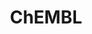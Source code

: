 ---
layout: default
bigquery: https://console.cloud.google.com/bigquery?p=patents-public-data&d=ebi_chembl&page=dataset
citation: '"The ChEMBL database in 2017." Anna Gaulton, Anne Hersey, Michał Nowotka,
  A Patrícia Bento, Jon Chambers, David Mendez, Prudence Mutowo, Francis Atkinson,
  Louisa J Bellis, Elena Cibrián-Uhalte, Mark Davies, Nathan Dedman, Anneli Karlsson,
  María Paula Magariños, John P Overington, George Papadatos, Ines Smit, Andrew R
  Leach Nucleic acids Research (2017) 45 (Database Issue), D945-D954'
contributors: European Bioinformatics Institute
cost: None
description: ChEMBL Data is a manually curated database of small molecules used in
  drug discovery, including information about existing patented drugs.
documentation: 'schema: https://www.ebi.ac.uk/chembl/db_schema


  '
last_edit: Mon, 04 Apr 2022 19:07:30 GMT
location: https://console.cloud.google.com/marketplace/product/google_patents_public_datasets/chembl
maintained_by: EMBL-EBI, an outstation of European Molecular Biology Laboratory
related_publications: '

  ChEMBL: towards direct deposition of bioassay data.


  Mendez D, Gaulton A, Bento AP, Chambers J, De Veij M, Félix E, Magariños MP, Mosquera
  JF, Mutowo P, Nowotka M, Gordillo-Marañón M, Hunter F, Junco L, Mugumbate G, Rodriguez-Lopez
  M, Atkinson F, Bosc N, Radoux CJ, Segura-Cabrera A, Hersey A, Leach AR.


  — Nucleic Acids Res. 2019; 47(D1):D930-D940. doi: 10.1093/nar/gky1075

  '
schema_fields: '[''mol_irac_id'', ''published_value'', ''assay_desc'', ''indication_class'',
  ''ddd_value'', ''predbind_id'', ''creation_date'', ''go_id'', ''alert_id'', ''confidence'',
  ''drug_substance_flag'', ''mc_target_name'', ''level3'', ''efo_id'', ''atc_code'',
  ''idx'', ''assay_test_type'', ''first_page'', ''src_short_name'', ''alert_name'',
  ''target_type'', ''mesh_id'', ''tid_fixed'', ''acd_most_bpka'', ''uo_units'', ''action_type'',
  ''publication_number'', ''value'', ''mol_atc_id'', ''cidx'', ''job_id'', ''compsyn_id'',
  ''cell_source_tissue'', ''binding_site_comment'', ''oc_id'', ''annotation'', ''definition'',
  ''src_description'', ''assay_class_id'', ''standard_relation'', ''bei'', ''smarts'',
  ''met_comment'', ''molecular_mechanism'', ''l6'', ''usan_stem_id'', ''drugind_id'',
  ''warnref_id'', ''helm_notation'', ''disease_efficacy'', ''standard_text_value'',
  ''domain_name'', ''lle'', ''cx_most_bpka'', ''molsyn_id'', ''aidx'', ''sequence_md5sum'',
  ''ddd_id'', ''standard_value'', ''structure_type'', ''species_group_flag'', ''hba'',
  ''acd_logd'', ''major_class'', ''level1_description'', ''level5'', ''withdrawn_country'',
  ''cpd_str_alert_id'', ''last_page'', ''prodrug'', ''normal_range_min'', ''mw_monoisotopic'',
  ''bto_id'', ''max_phase'', ''active_molregno'', ''cellosaurus_id'', ''warning_year'',
  ''acd_most_apka'', ''comp_go_id'', ''type'', ''mol_frac_id'', ''l2'', ''level4_description'',
  ''protclasssyn_id'', ''organism'', ''standard_flag'', ''selectivity_comment'', ''priority'',
  ''year'', ''prediction_method'', ''frac_code'', ''patent_no'', ''published_units'',
  ''rtb'', ''parent_molregno'', ''canonical_smiles'', ''mol_hrac_id'', ''protein_class_synonym'',
  ''title'', ''entity_id'', ''parameter_type'', ''pathway_key'', ''qed_weighted'',
  ''protein_class_desc'', ''ro3_pass'', ''l4'', ''accession'', ''caloha_id'', ''ap_id'',
  ''target_desc'', ''assay_id'', ''label'', ''src_compound_id'', ''psa'', ''component_synonym'',
  ''assay_category'', ''pref_name'', ''cx_most_apka'', ''standard_inchi_key'', ''frac_class_id'',
  ''trade_name'', ''cell_ontology_id'', ''irac_class_id'', ''doi'', ''research_stem'',
  ''cell_id'', ''cell_description'', ''strength'', ''parenteral'', ''ad_type'', ''cl_lincs_id'',
  ''mec_id'', ''db_version'', ''chebi_par_id'', ''cell_source_tax_id'', ''src_id'',
  ''class_type'', ''end_position'', ''db_source'', ''availability_type'', ''smid'',
  ''uberon_id'', ''qudt_units'', ''ref_id'', ''active_ingredient'', ''last_active'',
  ''site_id'', ''innovator_company'', ''delist_flag'', ''patent_id'', ''version'',
  ''metabolite_record_id'', ''mc_tax_id'', ''therapeutic_flag'', ''metref_id'', ''who_extra'',
  ''orig_description'', ''downgraded'', ''max_phase_for_ind'', ''activity_id'', ''mc_organism'',
  ''issue'', ''le'', ''level2'', ''variant_id'', ''alogp'', ''assay_organism'', ''applicant_full_name'',
  ''start_position'', ''drug_product_flag'', ''result_flag'', ''related_tid'', ''assay_param_id'',
  ''warning_country'', ''comments'', ''mc_target_accession'', ''cell_name'', ''level2_description'',
  ''entity_type'', ''homologue'', ''bao_format'', ''relationship_type'', ''upper_value'',
  ''drug_record_id'', ''usan_stem'', ''black_box_warning'', ''usan_stem_definition'',
  ''sequence'', ''topical'', ''text_value'', ''units'', ''cx_logd'', ''curated_by'',
  ''oral'', ''withdrawn_year'', ''path'', ''as_id'', ''compound_name'', ''country'',
  ''ridx'', ''assay_subcellular_fraction'', ''chembl_id'', ''standard_units'', ''relationship_desc'',
  ''compound_key'', ''stem'', ''sei'', ''prod_pat_id'', ''tid'', ''warning_description'',
  ''direct_interaction'', ''chirality'', ''l5'', ''l7'', ''first_approval'', ''mc_target_type'',
  ''num_ro5_violations'', ''comp_class_id'', ''ref_url'', ''biocomp_id'', ''assay_cell_type'',
  ''bao_id'', ''hba_lipinski'', ''relation'', ''product_id'', ''withdrawn_flag'',
  ''doc_type'', ''domain_type'', ''hbd'', ''first_in_class'', ''sitecomp_id'', ''activity_count'',
  ''bao_endpoint'', ''updated_by'', ''level1'', ''warning_type'', ''ddd_comment'',
  ''heavy_atoms'', ''level4'', ''log_id'', ''warning_class'', ''stat'', ''warning_id'',
  ''src_assay_id'', ''mesh_heading'', ''submission_date'', ''ref_type'', ''molecule_type'',
  ''parameter_value'', ''syn_type'', ''route'', ''class_level'', ''res_stem_id'',
  ''description'', ''parent_go_id'', ''assay_strain'', ''company'', ''clo_id'', ''updated_on'',
  ''potential_duplicate'', ''assay_tissue'', ''ingredient'', ''pathway_id'', ''alert_set_id'',
  ''full_molformula'', ''molfile'', ''set_name'', ''enzyme_name'', ''l3'', ''standard_inchi'',
  ''dosage_form'', ''parent_id'', ''component_type'', ''pchembl_value'', ''stem_class'',
  ''protein_class_id'', ''relationship'', ''natural_product'', ''status'', ''normal_range_max'',
  ''full_mwt'', ''met_id'', ''inorganic_flag'', ''synonyms'', ''curation_comment'',
  ''ddd_admr'', ''isoform'', ''irac_code'', ''aromatic_rings'', ''withdrawn_reason'',
  ''aspect'', ''record_id'', ''site_name'', ''pubmed_id'', ''domain_description'',
  ''standard_upper_value'', ''tax_id'', ''patent_use_code'', ''substrate_record_id'',
  ''journal'', ''published_type'', ''mechanism_of_action'', ''enzyme_tid'', ''tbl'',
  ''toid'', ''data_validity_comment'', ''usan_substem'', ''hbd_lipinski'', ''confidence_score'',
  ''tissue_id'', ''site_residues'', ''published_relation'', ''targcomp_id'', ''num_alerts'',
  ''hrac_class_id'', ''molregno'', ''source'', ''mw_freebase'', ''formulation_id'',
  ''standard_type'', ''efo_term'', ''l1'', ''volume'', ''authors'', ''approval_date'',
  ''level3_description'', ''assay_tax_id'', ''activity_comment'', ''std_act_id'',
  ''num_lipinski_ro5_violations'', ''mecref_id'', ''acd_logp'', ''previous_company'',
  ''source_domain_id'', ''nda_type'', ''usan_year'', ''molecular_species'', ''targrel_id'',
  ''name'', ''polymer_flag'', ''ass_cls_map_id'', ''withdrawn_class'', ''patent_expire_date'',
  ''target_mapping'', ''dosed_ingredient'', ''hrac_code'', ''rgid'', ''domain_id'',
  ''assay_type'', ''mutation'', ''ddd_units'', ''assay_source'', ''subgroup'', ''met_conversion'',
  ''abstract'', ''actsm_id'', ''parent_type'', ''who_name'', ''compd_id'', ''short_name'',
  ''doc_id'', ''cell_source_organism'', ''cx_logp'', ''co_stem_id'', ''indref_id'',
  ''mechanism_comment'', ''l8'', ''component_id'']'
shortname: chembl
tags:
- biotechnology
- health
- chemical
- bioinformatics
- medical
terms_of_use: CC BY-SA 3.0
title: ChEMBL
uuid: e232a192-965c-4ec9-904c-155b6dfe56c5
---